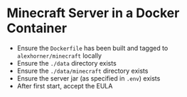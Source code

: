# Minecraft Server in a Docker Container

- Ensure the `Dockerfile` has been built and tagged to `alexhorner/minecraft` locally
- Ensure the `./data` directory exists
- Ensure the `./data/minecraft` directory exists
- Ensure the server jar (as specified in `.env`) exists
- After first start, accept the EULA